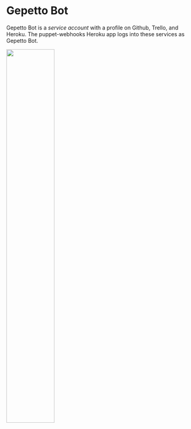 <!SLIDE>
# Gepetto Bot

Gepetto Bot is a *service account* with a profile on Github, Trello, and
Heroku.  The puppet-webhooks Heroku app logs into these services as Gepetto
Bot.

<img align=center width="50%" src="image/_images/gepetto_bot_activity.png">

